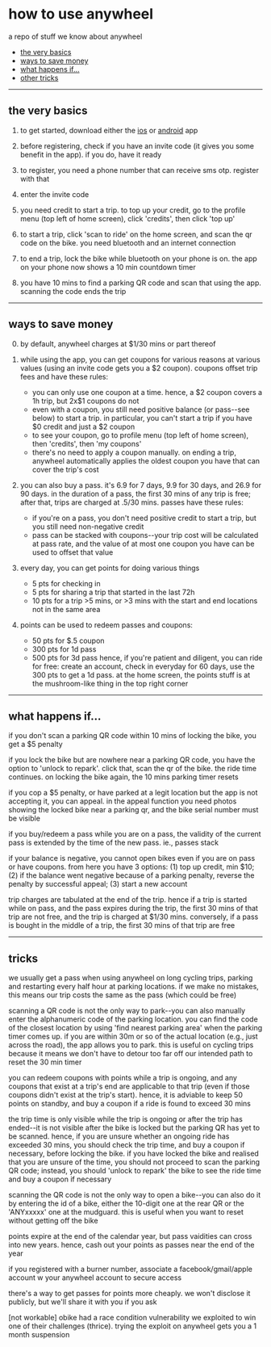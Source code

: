 # how to use anywheel

a repo of stuff we know about anywheel
- [the very basics](#basics)
- [ways to save money](#save)
- [what happens if...](#scenarios)
- [other tricks](#tricks)

<hr />
<a name="basics"/>

## the very basics
1. to get started, download either the [ios](https://apps.apple.com/sg/app/anywheel/id1453812982) or [android](https://play.google.com/store/apps/details?id=com.ytyiot.ebike.anywheel) app

2. before registering, check if you have an invite code (it gives you some benefit in the app). if you do, have it ready

3. to register, you need a phone number that can receive sms otp. register with that 

4. enter the invite code

5. you need credit to start a trip. to top up your credit, go to the profile menu (top left of home screen), click 'credits', then click 'top up'

6. to start a trip, click 'scan to ride' on the home screen, and scan the qr code on the bike. you need bluetooth and an internet connection

7. to end a trip, lock the bike while bluetooth on your phone is on. the app on your phone now shows a 10 min countdown timer

8. you have 10 mins to find a parking QR code and scan that using the app. scanning the code ends the trip

<hr />
<a name="save"/>

## ways to save money
0. by default, anywheel charges at \$1/30 mins or part thereof

1. while using the app, you can get coupons for various reasons at various values (using an invite code gets you a \$2 coupon). coupons offset trip fees and have these rules:
	- you can only use one coupon at a time. hence, a \$2 coupon covers a 1h trip, but 2x\$1 coupons do not
	- even with a coupon, you still need positive balance (or pass--see below) to start a trip. in particular, you can't start a trip if you have $0 credit and just a $2 coupon
	- to see your coupon, go to profile menu (top left of home screen), then 'credits', then 'my coupons'
	- there's no need to apply a coupon manually. on ending a trip, anywheel automatically applies the oldest coupon you have that can cover the trip's cost

2. you can also buy a pass. it's 6.9 for 7 days, 9.9 for 30 days, and 26.9 for 90 days. in the duration of a pass, the first 30 mins of any trip is free; after that, trips are charged at .5/30 mins. passes have these rules:
	- if you're on a pass, you don't need positive credit to start a trip, but you still need non-negative credit
	- pass can be stacked with coupons--your trip cost will be calculated at pass rate, and the value of at most one coupon you have can be used to offset that value	
	
3. every day, you can get points for doing various things
	- 5 pts for checking in
	- 5 pts for sharing a trip that started in the last 72h
	- 10 pts for a trip >5 mins, or >3 mins with the start and end locations not in the same area

4. points can be used to redeem passes and coupons: 
 	- 50 pts for $.5 coupon
 	- 300 pts for 1d pass
 	- 500 pts for 3d pass
hence, if you're patient and diligent, you can ride for free: create an account, check in everyday for 60 days, use the 300 pts to get a 1d pass.
at the home screen, the points stuff is at the mushroom-like thing in the top right corner

<hr />
<a name="scenarios"/>

## what happens if...
if you don't scan a parking QR code within 10 mins of locking the bike, you get a \$5 penalty

if you lock the bike but are nowhere near a parking QR code, you have the option to 'unlock to repark'. click that, scan the qr of the bike. the ride time continues. on locking the bike again, the 10 mins parking timer resets

if you cop a \$5 penalty, or have parked at a legit location but the app is not accepting it, you can appeal. in the appeal function you need photos showing the locked bike near a parking qr, and the bike serial number must be visible

if you buy/redeem a pass while you are on a pass, the validity of the current pass is extended by the time of the new pass. ie., passes stack

if your balance is negative, you cannot open bikes even if you are on pass or have coupons. from here you have 3 options: (1) top up credit, min $10; (2) if the balance went negative because of a parking penalty, reverse the penalty by successful appeal; (3) start a new account

trip charges are tabulated at the end of the trip. hence if a trip is started while on pass, and the pass expires during the trip, the first 30 mins of that trip are not free, and the trip is charged at $1/30 mins. conversely, if a pass is bought in the middle of a trip, the first 30 mins of that trip are free 

<hr />
<a name="tricks"/>

## tricks
we usually get a pass when using anywheel on long cycling trips, parking and restarting every half hour at parking locations. if we make no mistakes, this means our trip costs the same as the pass (which could be free)

scanning a QR code is not the only way to park--you can also manually enter the alphanumeric code of the parking location. you can find the code of the closest location by using 'find nearest parking area' when the parking timer comes up. if you are within 30m or so of the actual location (e.g., just across the road), the app allows you to park. this is useful on cycling trips because it means we don't have to detour too far off our intended path to reset the 30 min timer

you can redeem coupons with points while a trip is ongoing, and any coupons that exist at a trip's end are applicable to that trip (even if those coupons didn't exist at the trip's start). hence, it is adviable to keep 50 points on standby, and buy a coupon if a ride is found to exceed 30 mins

the trip time is only visible while the trip is ongoing or after the trip has ended--it is not visible after the bike is locked but the parking QR has yet to be scanned. hence, if you are unsure whether an ongoing ride has exceeded 30 mins, you should check the trip time, and buy a coupon if necessary, before locking the bike. if you have locked the bike and realised that you are unsure of the time, you should not proceed to scan the parking QR code; instead, you should 'unlock to repark' the bike to see the ride time and buy a coupon if necessary

scanning the QR code is not the only way to open a bike--you can also do it by entering the id of a bike, either the 10-digit one at the rear QR or the 'ANYxxxxx' one at the mudguard. this is useful when you want to reset without getting off the bike

points expire at the end of the calendar year, but pass vaidities can cross into new years. hence, cash out your points as passes near the end of the year

if you registered with a burner number, associate a facebook/gmail/apple account w your anywheel account to secure access

there's a way to get passes for points more cheaply. we won't disclose it publicly, but we'll share it with you if you ask

[not workable] obike had a race condition vulnerability we exploited to win one of their challenges (thrice). trying the exploit on anywheel gets you a 1 month suspension
